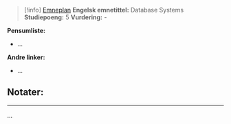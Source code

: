 > [!info]
> [Emneplan](https://www.hvl.no/studier/studieprogram/emne/MAT210/)
> **Engelsk emnetittel:** Database Systems
> **Studiepoeng:** 5
> **Vurdering:** -

**Pensumliste:**
- ...

**Andre linker:**
- ...



## Notater:
- - -
...

